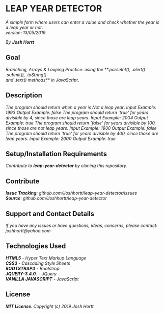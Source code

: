 # LEAP YEAR DETECTOR

_A simple form where users can enter a value and check whether the year is a leap year or not_.<br/>
_version: 13/05/2019_<br/>

_By **Josh Hortt**_

## Goal

_Branching, Arrays & Looping Practice: using the **.parseInt(), .alert() .submit(), .toString()_<br/>
_and .text() methods** in JavaScript_.

## Description

_The program should return when a year is Not a leap year_.
  _Input Example: 1993_
  _Output Example: false_
_The program should return 'true' for years divisible by 4, since those are leap years_.
  _Input Example: 2004_
  _Output Example: true_
_The program should return 'false' for years divisible by 100, since those are not leap years_.
  _Input Example: 1900_
  _Output Example: false_
_The program should return 'true' for years divisible by 400, since those are leap years_.
  _Input Example: 2000_
  _Output Example: true_

## Setup/Installation Requirements

_Contribute to **leap-year-detector** by cloning this repository_.

## Contribute

_**Issue Tracking**: github.com/Joshhortt/leap-year-detector/issues_<br/>
_**Source**: github.com/Joshhortt/leap-year-detector_

## Support and Contact Details

_If you have any issues or have questions, ideas, concerns, please contact: joshhortt@yahoo.com_

## Technologies Used

_**HTML5** - Hyper Text Markup Language_<br/>
_**CSS3** - Cascading Style Sheets_<br/>
_**BOOTSTRAP4** - Bootstrap_</br>
_**JQUERY-3.4.0.** - JQuery_</br>
_**VANILLA JAVASCRIPT** - JavaScript_

## License

_**MIT License**. Copyright (c) 2019 Josh Hortt_
